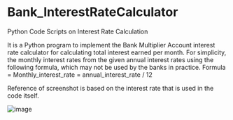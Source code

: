 # Bank_InterestRateCalculator
Python Code Scripts on Interest Rate Calculation

It is a Python program to implement the Bank Multiplier Account interest rate calculator for calculating total interest earned per month. For simplicity, the monthly interest rates from the given annual interest rates using the following formula, which may not be used by the banks in practice. Formula = Monthly_interest_rate = annual_interest_rate / 12

Reference of screenshot is based on the interest rate that is used in the code itself.

![image](https://user-images.githubusercontent.com/129600861/229365969-20907556-80ee-4648-91c7-b703a6d66bba.png)
